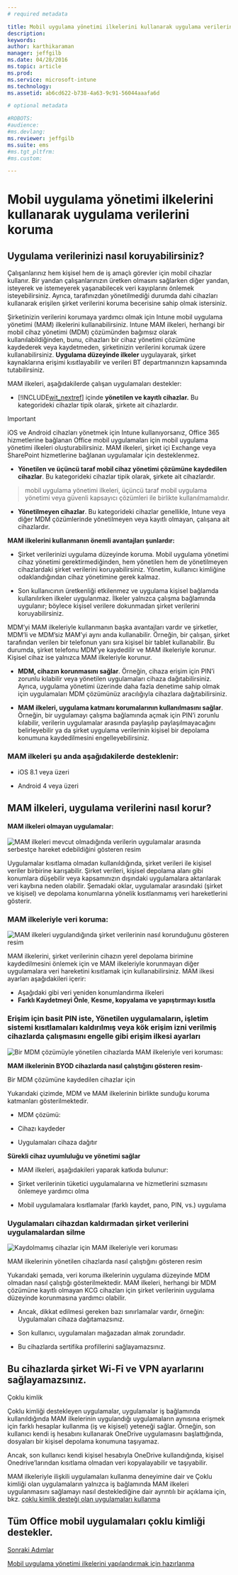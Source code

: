 ```yaml
---
# required metadata

title: Mobil uygulama yönetimi ilkelerini kullanarak uygulama verilerini koruma | Microsoft Intune
description:
keywords:
author: karthikaraman
manager: jeffgilb
ms.date: 04/28/2016
ms.topic: article
ms.prod:
ms.service: microsoft-intune
ms.technology:
ms.assetid: ab6cd622-b738-4a63-9c91-56044aaafa6d

# optional metadata

#ROBOTS:
#audience:
#ms.devlang:
ms.reviewer: jeffgilb
ms.suite: ems
#ms.tgt_pltfrm:
#ms.custom:

---
```


# Mobil uygulama yönetimi ilkelerini kullanarak uygulama verilerini koruma

## Uygulama verilerinizi nasıl koruyabilirsiniz?
Çalışanlarınız hem kişisel hem de iş amaçlı görevler için mobil cihazlar kullanır.  Bir yandan çalışanlarınızın üretken olmasını sağlarken diğer yandan, isteyerek ve istemeyerek yaşanabilecek veri kayıplarını önlemek isteyebilirsiniz.  Ayrıca, tarafınızdan yönetilmediği durumda dahi cihazları kullanarak erişilen şirket verilerini koruma becerisine sahip olmak istersiniz.

Şirketinizin verilerini korumaya yardımcı olmak için Intune mobil uygulama yönetimi (MAM) ilkelerini kullanabilirsiniz. Intune MAM ilkeleri, herhangi bir mobil cihaz yönetimi (MDM) çözümünden bağımsız olarak kullanılabildiğinden, bunu, cihazları bir cihaz yönetimi çözümüne kaydederek veya kaydetmeden, şirketinizin verilerini korumak üzere kullanabilirsiniz. **Uygulama düzeyinde ilkeler** uygulayarak, şirket kaynaklarına erişimi kısıtlayabilir ve verileri BT departmanınızın kapsamında tutabilirsiniz.

MAM ilkeleri, aşağıdakilerde çalışan uygulamaları destekler:

-   [!INCLUDE[wit_nextref](../includes/wit_nextref_md.md)] içinde **yönetilen ve kayıtlı cihazlar.** Bu kategorideki cihazlar tipik olarak, şirkete ait cihazlardır.

  > [!IMPORTANT]
  > iOS ve Android cihazları yönetmek için Intune kullanıyorsanız, Office 365 hizmetlerine bağlanan Office mobil uygulamaları için mobil uygulama yönetimi ilkeleri oluşturabilirsiniz. MAM ilkeleri, şirket içi Exchange veya SharePoint hizmetlerine bağlanan uygulamalar için desteklenmez.

-   **Yönetilen ve üçüncü taraf mobil cihaz yönetimi çözümüne kaydedilen cihazlar**.   Bu kategorideki cihazlar tipik olarak, şirkete ait cihazlardır.

  > mobil uygulama yönetimi ilkeleri, üçüncü taraf mobil uygulama yönetimi veya güvenli kapsayıcı çözümleri ile birlikte kullanılmamalıdır.

-   **Yönetilmeyen cihazlar**.  Bu kategorideki cihazlar genellikle, Intune veya diğer MDM çözümlerinde yönetilmeyen veya kayıtlı olmayan, çalışana ait cihazlardır.

**MAM ilkelerini kullanmanın önemli avantajları şunlardır:**

-   Şirket verilerinizi uygulama düzeyinde koruma.  Mobil uygulama yönetimi cihaz yönetimi gerektirmediğinden, hem yönetilen hem de yönetilmeyen cihazlardaki şirket verilerini koruyabilirsiniz. Yönetim, kullanıcı kimliğine odaklandığından cihaz yönetimine gerek kalmaz.

-   Son kullanıcının üretkenliği etkilenmez ve uygulama kişisel bağlamda kullanılırken ilkeler uygulanmaz.  İlkeler yalnızca çalışma bağlamında uygulanır; böylece kişisel verilere dokunmadan şirket verilerini koruyabilirsiniz.

MDM’yi MAM ilkeleriyle kullanmanın başka avantajları vardır ve şirketler, MDM’li ve MDM’siz MAM’yi aynı anda kullanabilir. Örneğin, bir çalışan, şirket tarafından verilen bir telefonun yanı sıra kişisel bir tablet kullanabilir.  Bu durumda, şirket telefonu MDM’ye kaydedilir ve MAM ilkeleriyle korunur. Kişisel cihaz ise yalnızca MAM ilkeleriyle korunur.

- **MDM, cihazın korunmasını sağlar**.  Örneğin, cihaza erişim için PIN’i zorunlu kılabilir veya yönetilen uygulamaları cihaza dağıtabilirsiniz. Ayrıca, uygulama yönetimi üzerinde daha fazla denetime sahip olmak için uygulamaları MDM çözümünüz aracılığıyla cihazlara dağıtabilirsiniz.

- **MAM ilkeleri, uygulama katmanı korumalarının kullanılmasını sağlar**. Örneğin, bir uygulamayı çalışma bağlamında açmak için PIN’i zorunlu kılabilir, verilerin uygulamalar arasında paylaşılıp paylaşılmayacağını belirleyebilir ya da şirket uygulama verilerinin kişisel bir depolama konumuna kaydedilmesini engelleyebilirsiniz.


### MAM ilkeleri şu anda aşağıdakilerde desteklenir:
-   iOS 8.1 veya üzeri

-   Android 4 veya üzeri

##  MAM ilkeleri, uygulama verilerini nasıl korur?

####  MAM ilkeleri olmayan uygulamalar:

![MAM ilkeleri mevcut olmadığında verilerin uygulamalar arasında serbestçe hareket edebildiğini gösteren resim](../media/Apps_without_MAM_policies.png)

Uygulamalar kısıtlama olmadan kullanıldığında, şirket verileri ile kişisel veriler birbirine karışabilir.  Şirket verileri, kişisel depolama alanı gibi konumlara düşebilir veya kapsamınızın dışındaki uygulamalara aktarılarak veri kaybına neden olabilir. Şemadaki oklar, uygulamalar arasındaki (şirket ve kişisel) ve depolama konumlarına yönelik kısıtlanmamış veri hareketlerini gösterir.

### MAM ilkeleriyle veri koruma:

![MAM ilkeleri uygulandığında şirket verilerinin nasıl korunduğunu gösteren resim ](../media/Apps_with_mobile_app_policies.png)

MAM ilkelerini, şirket verilerinin cihazın yerel depolama birimine kaydedilmesini önlemek için ve MAM ilkeleriyle korunmayan diğer uygulamalara veri hareketini kısıtlamak için kullanabilirsiniz. MAM ilkesi ayarları aşağıdakileri içerir:
- Aşağıdaki gibi veri yeniden konumlandırma ilkeleri
- **Farklı Kaydetmeyi Önle**, **Kesme, kopyalama ve yapıştırmayı kısıtla**

### **Erişim için basit PIN iste**, **Yönetilen uygulamaların, işletim sistemi kısıtlamaları kaldırılmış veya kök erişim izni verilmiş cihazlarda çalışmasını engelle** gibi erişim ilkesi ayarları

![Bir MDM çözümüyle yönetilen cihazlarda MAM ilkeleriyle veri koruması:](../media/MAM_BYOD_November.png)

**MAM ilkelerinin BYOD cihazlarda nasıl çalıştığını gösteren resim**-

Bir MDM çözümüne kaydedilen cihazlar için

Yukarıdaki çizimde, MDM ve MAM ilkelerinin birlikte sunduğu koruma katmanları gösterilmektedir.

-   MDM çözümü:

-   Cihazı kaydeder

-   Uygulamaları cihaza dağıtır

**Sürekli cihaz uyumluluğu ve yönetimi sağlar**

-   MAM ilkeleri, aşağıdakileri yaparak katkıda bulunur:

-   Şirket verilerinin tüketici uygulamalarına ve hizmetlerini sızmasını önlemeye yardımcı olma

-   Mobil uygulamalara kısıtlamalar (farklı kaydet, pano, PIN, vs.) uygulama


### Uygulamaları cihazdan kaldırmadan şirket verilerini uygulamalardan silme

![Kaydolmamış cihazlar için MAM ilkeleriyle veri koruması](../media/MAM_ManagedDevices_November.png)

MAM ilkelerinin yönetilen cihazlarda nasıl çalıştığını gösteren resim

Yukarıdaki şemada, veri koruma ilkelerinin uygulama düzeyinde MDM olmadan nasıl çalıştığı gösterilmektedir.
MAM ilkeleri, herhangi bir MDM çözümüne kayıtlı olmayan KCG cihazları için şirket verilerinin uygulama düzeyinde korunmasına yardımcı olabilir.

-   Ancak, dikkat edilmesi gereken bazı sınırlamalar vardır, örneğin:  Uygulamaları cihaza dağıtamazsınız.

-   Son kullanıcı, uygulamaları mağazadan almak zorundadır.

-   Bu cihazlarda sertifika profillerini sağlayamazsınız.


## Bu cihazlarda şirket Wi-Fi ve VPN ayarlarını sağlayamazsınız.

Çoklu kimlik  

Çoklu kimliği destekleyen uygulamalar, uygulamalar iş bağlamında kullanıldığında MAM ilkelerinin uygulandığı uygulamaların aynısına erişmek için farklı hesaplar kullanma (iş ve kişisel) yeteneği sağlar. Örneğin, son kullanıcı kendi iş hesabını kullanarak OneDrive uygulamasını başlattığında, dosyaları bir kişisel depolama konumuna taşıyamaz.  

Ancak, son kullanıcı kendi kişisel hesabıyla OneDrive kullandığında, kişisel Onedrive’larından kısıtlama olmadan veri kopyalayabilir ve taşıyabilir.

MAM ilkeleriyle ilişkili uygulamaları kullanma deneyimine dair ve Çoklu kimliği olan uygulamaların yalnızca iş bağlamında MAM ilkeleri uygulanmasını sağlamayı nasıl desteklediğine dair ayrıntılı bir açıklama için, bkz. [çoklu kimlik desteği olan uygulamaları kullanma](end-user-experience-for-mam-enabled-apps-with-microsoft-intune.md#using-apps-with-multi-identity-support)

##  Tüm Office mobil uygulamaları çoklu kimliği destekler.
[Sonraki Adımlar](get-ready-to-configure-mobile-app-management-policies-with-microsoft-intune.md)

[Mobil uygulama yönetimi ilkelerini yapılandırmak için hazırlanma](create-and-deploy-mobile-app-management-policies-with-microsoft-intune.md)


<!--HONumber=May16_HO2-->


